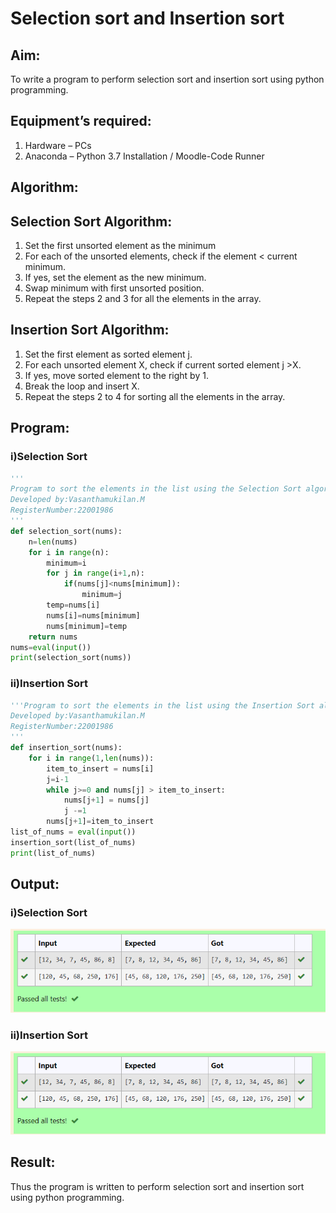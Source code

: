 # Selection sort and Insertion sort
## Aim:
To write a program to perform selection sort and insertion sort using python programming.
## Equipment’s required:
1.	Hardware – PCs
2.	Anaconda – Python 3.7 Installation / Moodle-Code Runner
## Algorithm:
## Selection Sort Algorithm:
1.	Set the first unsorted element as the minimum
2.	For each of the unsorted elements, check if the element < current minimum.
3.	If yes, set the element as the new minimum.
4.	Swap minimum with first unsorted position.
5.	Repeat the steps 2 and 3 for all the elements in the array.
## Insertion Sort Algorithm:
1.	Set the first element as sorted element j.
2.	For each unsorted element X, check if current sorted element j >X.
3.	If yes, move sorted element to the right by 1.
4.	Break the loop and insert X.
5.	Repeat the steps 2 to 4 for sorting all the elements in the array.
## Program:
### i)Selection Sort
```python
''' 
Program to sort the elements in the list using the Selection Sort algorithm.
Developed by:Vasanthamukilan.M
RegisterNumber:22001986 
'''
def selection_sort(nums):
    n=len(nums)
    for i in range(n):
        minimum=i
        for j in range(i+1,n):
            if(nums[j]<nums[minimum]):
                minimum=j
        temp=nums[i]
        nums[i]=nums[minimum]
        nums[minimum]=temp
    return nums
nums=eval(input())
print(selection_sort(nums))
```
### ii)Insertion Sort
```python
'''Program to sort the elements in the list using the Insertion Sort algorithm.
Developed by:Vasanthamukilan.M
RegisterNumber:22001986
'''
def insertion_sort(nums):
    for i in range(1,len(nums)):
        item_to_insert = nums[i]
        j=i-1
        while j>=0 and nums[j] > item_to_insert:
            nums[j+1] = nums[j]
            j -=1
        nums[j+1]=item_to_insert
list_of_nums = eval(input())
insertion_sort(list_of_nums)
print(list_of_nums)
```
## Output:
### i)Selection Sort
!['output'](/Screenshot_20230125_074643.png)
### ii)Insertion Sort
!['output'](/Screenshot_20230125_074643.png)
## Result:
Thus the program is written to perform selection sort and insertion sort using python programming.
